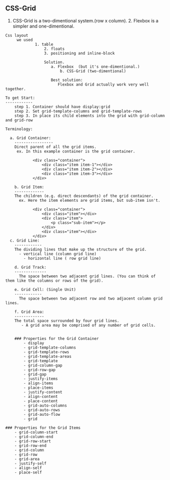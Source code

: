 ## CSS-Grid
  1. CSS-Grid is a two-dimentional system.(row x column).
	2. Flexbox  is a simpler and one-dimentional.
	
	Css layout
	     we used
			     1. table
					 2. floats
					 3. positioning and inline-block
					 
					 Solution.
					    a. Flexbox  (but it's one-dimentional.)
							b. CSS-Grid (two-dimentional)
						
						Best solution:
						   Flexbox and Grid actually work very well together.
							 
	To get Start:
	------------
		step 1. Container should have display:grid
		step 2. Set grid-template-columns and grid-template-rows
		step 3. In place its child elements into the grid with grid-column and grid-row
		
	Terminology:
		
	  a. Grid Container:
		-----------------
		Direct parent of all the grid items.
		 ex. In this example container is the grid container.
		 
				<div class="container">
					<div class="item item-1"></div>
					<div class="item item-2"></div>
					<div class="item item-3"></div>
				</div>
	  
		b. Grid Item:
		-------------
		The children (e.g. direct descendants) of the grid container.
		  ex. Here the item elements are grid items, but sub-item isn't.
			
				<div class="container">
					<div class="item"></div> 
					<div class="item">
						<p class="sub-item"></p>
					</div>
					<div class="item"></div>
				</div>
	  c. Grid Line:
		------------
		The dividing lines that make up the structure of the grid.
		  - vertical line (column grid line)
			- horizontal line ( row grid line)
			
		d. Grid Track:
		--------------
		  The space between two adjacent grid lines. (You can think of them like the columns or rows of the grid).
			
		e. Grid Cell: (Single Unit)
		------------
		  The space between two adjacent row and two adjacent column grid lines.
		
		f. Grid Area:
		-------------
		The total space surrounded by four grid lines.
		   - A grid area may be comprised of any number of grid cells.
			 
	  
		### Properties for the Grid Container
			- display
			- grid-template-columns
			- grid-template-rows
			- grid-template-areas
			- grid-template
			- grid-column-gap
			- grid-row-gap
			- grid-gap
			- justify-items
			- align-items
			- place-items
			- justify-content
			- align-content
			- place-content
			- grid-auto-columns
			- grid-auto-rows
			- grid-auto-flow
			- grid
			
	### Properties for the Grid Items
		- grid-column-start
		- grid-column-end
		- grid-row-start
		- grid-row-end
		- grid-column
		- grid-row
		- grid-area
		- justify-self
		- align-self
		- place-self
		
      	 
